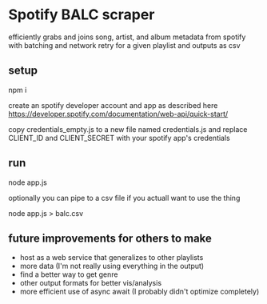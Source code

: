 # Spotify BALC scraper

efficiently grabs and joins song, artist, and album metadata from spotify with batching and network retry for a given playlist and outputs as csv

## setup
npm i

create an spotify developer account and app as described here https://developer.spotify.com/documentation/web-api/quick-start/

copy credentials_empty.js to a new file named credentials.js and replace CLIENT_ID and CLIENT_SECRET with your spotify app's credentials

## run
node app.js

optionally you can pipe to a csv file if you actuall want to use the thing

node app.js > balc.csv

## future improvements for others to make
- host as a web service that generalizes to other playlists
- more data (I'm not really using everything in the output)
- find a better way to get genre
- other output formats for better vis/analysis
- more efficient use of async await (I probably didn't optimize completely)